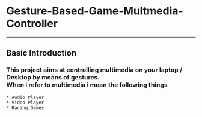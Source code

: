 # Gesture-Based-Game-Multmedia-Controller

---
## Basic Introduction
### This project aims at controlling multimedia on your laptop / Desktop by means of gestures.<br/> When i refer to multimedia i mean the following things
	* Audio Player
	* Video Player
	* Racing Games


